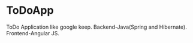 # ToDoApp
ToDo Application like google keep. Backend-Java(Spring and Hibernate). Frontend-Angular JS.
